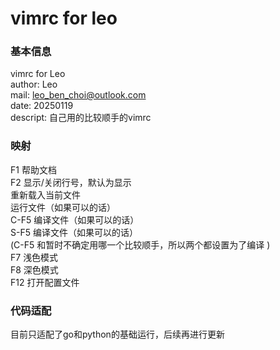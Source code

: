 # vimrc for leo

### 基本信息

vimrc for Leo  
author: Leo  
mail: leo_ben_choi@outlook.com  
date: 20250119  
descript: 自己用的比较顺手的vimrc  


### 映射

F1 帮助文档  
F2 显示/关闭行号，默认为显示  
<F4> 重新载入当前文件  
<F5> 运行文件（如果可以的话）  
C-F5 编译文件（如果可以的话）  
S-F5 编译文件（如果可以的话）  
(C-F5 和<S-F5>暂时不确定用哪一个比较顺手，所以两个都设置为了编译  )  
F7 浅色模式  
F8 深色模式  
F12 打开配置文件  


### 代码适配

目前只适配了go和python的基础运行，后续再进行更新
